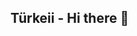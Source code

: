 ## Türkeii - Hi there 👋

<!--
**Turkeii61/Turkeii61** is a ✨ _special_ ✨ repository because its `README.md` (this file) appears on your GitHub profile.

Here are some ideas to get you started:

🔭 I’m currently working on developing custom scripts and servers for FiveM to create unique multiplayer experiences, while also focusing on optimizing server performance and stability.
🌱 I’m currently learning more about Lua and C# for FiveM to create more complex scripts and features, and deepening my knowledge of server administration and MySQL for database connections.
👯 I’m looking to collaborate on FiveM projects, especially in developing custom mods, vehicle and economy systems, or optimizing server performance.
🤔 I’m looking for help with integrating external APIs into FiveM servers or troubleshooting performance issues for larger servers.
💬 Ask me about Lua, C#, MySQL, FiveM server optimization, or how to develop custom scripts for FiveM.
📫 How to reach me: You can reach me via email at [Türkeii@gmail.com].
